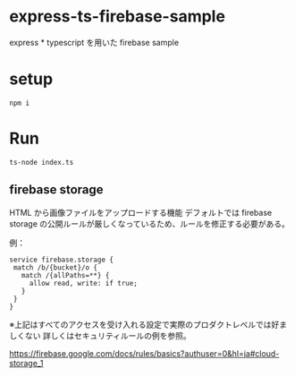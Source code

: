 # express-ts-firebase-sample

express \* typescript を用いた firebase sample

# setup

```
npm i
```

# Run

```
ts-node index.ts
```

## firebase storage

HTML から画像ファイルをアップロードする機能
デフォルトでは firebase storage の公開ルールが厳しくなっているため、ルールを修正する必要がある。

例：

```
service firebase.storage {
 match /b/{bucket}/o {
   match /{allPaths=**} {
     allow read, write: if true;
   }
 }
}
```

※上記はすべてのアクセスを受け入れる設定で実際のプロダクトレベルでは好ましくない
詳しくはセキュリティルールの例を参照。

https://firebase.google.com/docs/rules/basics?authuser=0&hl=ja#cloud-storage_1
